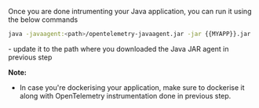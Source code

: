 Once you are done intrumenting your Java application, you can run it using the below commands


```bash
java -javaagent:<path>/opentelemetry-javaagent.jar -jar {{MYAPP}}.jar
```

<path> - update it to the path where you downloaded the Java JAR agent in previous step

**Note:**
- In case you're dockerising your application, make sure to dockerise it along with OpenTelemetry instrumentation done in previous step.

